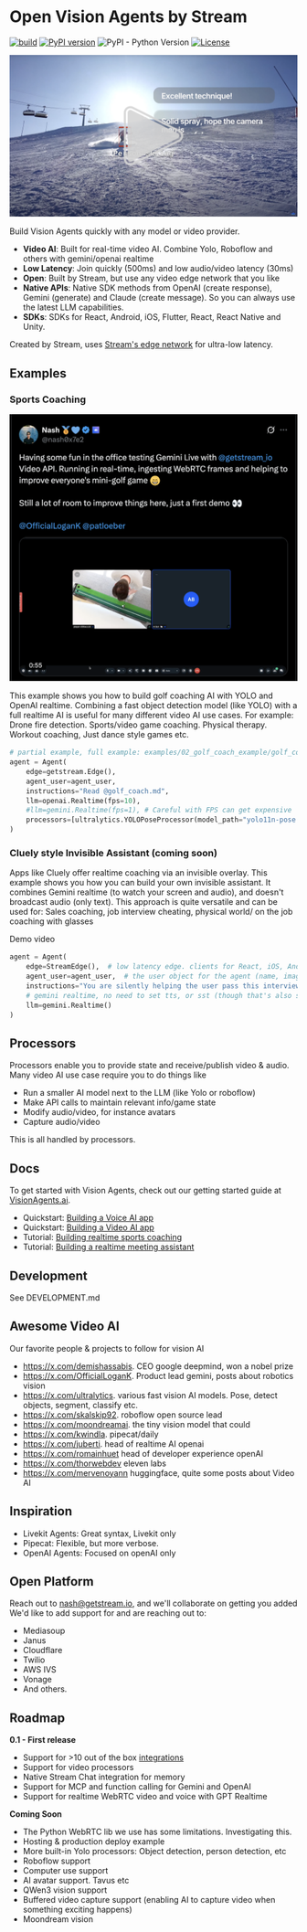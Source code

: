 # Open Vision Agents by Stream

[![build](https://github.com/GetStream/Vision-Agents/actions/workflows/ci.yml/badge.svg)](https://github.com/GetStream/Vision-Agents/actions)
[![PyPI version](https://badge.fury.io/py/vision-agents.svg)](http://badge.fury.io/py/vision-agents)
![PyPI - Python Version](https://img.shields.io/pypi/pyversions/vision-agents.svg)
[![License](https://img.shields.io/github/license/GetStream/Vision-Agents)](https://github.com/GetStream/Vision-Agents/blob/master/LICENSE)

[![Watch the demo](assets/demo_thumbnail.png)](https://youtu.be/Hpl5EcCpLw8)


Build Vision Agents quickly with any model or video provider.

-  **Video AI**: Built for real-time video AI. Combine Yolo, Roboflow and others with gemini/openai realtime
-  **Low Latency**: Join quickly (500ms) and low audio/video latency (30ms)
-  **Open**: Built by Stream, but use any video edge network that you like
-  **Native APIs**: Native SDK methods from OpenAI (create response), Gemini (generate) and Claude (create message). So you can always use the latest LLM capabilities.
-  **SDKs**: SDKs for React, Android, iOS, Flutter, React, React Native and Unity.

Created by Stream, uses [Stream's edge network](https://getstream.io/video/) for ultra-low latency.

## Examples

### Sports Coaching
[![Golf Example](assets/golf_example_tweet.png)](https://x.com/nash0x7e2/status/1950341779745599769)

This example shows you how to build golf coaching AI with YOLO and OpenAI realtime.
Combining a fast object detection model (like YOLO) with a full realtime AI is useful for many different video AI use cases.
For example: Drone fire detection. Sports/video game coaching. Physical therapy. Workout coaching, Just dance style games etc.

```python
# partial example, full example: examples/02_golf_coach_example/golf_coach_example.py
agent = Agent(
    edge=getstream.Edge(),
    agent_user=agent_user,
    instructions="Read @golf_coach.md",
    llm=openai.Realtime(fps=10),
    #llm=gemini.Realtime(fps=1), # Careful with FPS can get expensive
    processors=[ultralytics.YOLOPoseProcessor(model_path="yolo11n-pose.pt")],
)
```

### Cluely style Invisible Assistant (coming soon)

Apps like Cluely offer realtime coaching via an invisible overlay. This example shows you how you can build your own invisible assistant.
It combines Gemini realtime (to watch your screen and audio), and doesn't broadcast audio (only text). This approach
is quite versatile and can be used for: Sales coaching, job interview cheating, physical world/ on the job coaching with glasses

Demo video

```python
agent = Agent(
    edge=StreamEdge(),  # low latency edge. clients for React, iOS, Android, RN, Flutter etc.
    agent_user=agent_user,  # the user object for the agent (name, image etc)
    instructions="You are silently helping the user pass this interview. See @interview_coach.md",
    # gemini realtime, no need to set tts, or sst (though that's also supported)
    llm=gemini.Realtime()
)
```

## Processors

Processors enable you to provide state and receive/publish video & audio. 
Many video AI use case require you to do things like

* Run a smaller AI model next to the LLM (like Yolo or roboflow)
* Make API calls to maintain relevant info/game state
* Modify audio/video, for instance avatars
* Capture audio/video

This is all handled by processors. 

## Docs

To get started with Vision Agents, check out our getting started guide at [VisionAgents.ai](https://visionagents.ai).

- Quickstart: [Building a Voice AI app](https://visionagents.ai/introduction/voice-agents)
- Quickstart: [Building a Video AI app](https://visionagents.ai/introduction/video-agents)
- Tutorial: [Building realtime sports coaching](https://github.com/GetStream/Vision-Agents/tree/main/examples/02_golf_coach_example)
- Tutorial: [Building a realtime meeting assistant](#)

## Development

See DEVELOPMENT.md

## Awesome Video AI

Our favorite people & projects to follow for vision AI

* https://x.com/demishassabis. CEO google deepmind, won a nobel prize
* https://x.com/OfficialLoganK. Product lead gemini, posts about robotics vision
* https://x.com/ultralytics. various fast vision AI models. Pose, detect objects, segment, classify etc.
* https://x.com/skalskip92. roboflow open source lead
* https://x.com/moondreamai. the tiny vision model that could
* https://x.com/kwindla. pipecat/daily
* https://x.com/juberti. head of realtime AI openai
* https://x.com/romainhuet head of developer experience openAI
* https://x.com/thorwebdev eleven labs
* https://x.com/mervenoyann huggingface, quite some posts about Video AI

## Inspiration

- Livekit Agents: Great syntax, Livekit only
- Pipecat: Flexible, but more verbose.
- OpenAI Agents: Focused on openAI only

## Open Platform
Reach out to nash@getstream.io, and we'll collaborate on getting you added
We'd like to add support for and are reaching out to:

* Mediasoup
* Janus
* Cloudflare
* Twilio
* AWS IVS
* Vonage
* And others.

## Roadmap

**0.1 - First release**
- Support for >10 out of the box [integrations](https://visionagents.ai/integrations/introduction-to-integrations)
- Support for video processors
- Native Stream Chat integration for memory
- Support for MCP and function calling for Gemini and OpenAI
- Support for realtime WebRTC video and voice with GPT Realtime

**Coming Soon**
- The Python WebRTC lib we use has some limitations. Investigating this.
- Hosting & production deploy example
- More built-in Yolo processors: Object detection, person detection, etc
- Roboflow support
- Computer use support
- AI avatar support. Tavus etc
- QWen3 vision support
- Buffered video capture support (enabling AI to capture video when something exciting happens)
- Moondream vision

